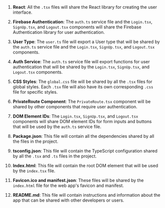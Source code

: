 1. **React**: All the `.tsx` files will share the React library for creating the user interface.

2. **Firebase Authentication**: The `auth.ts` service file and the `Login.tsx`, `SignUp.tsx`, and `Logout.tsx` components will share the Firebase Authentication library for user authentication.

3. **User Type**: The `user.ts` file will export a User type that will be shared by the `auth.ts` service file and the `Login.tsx`, `SignUp.tsx`, and `Logout.tsx` components.

4. **Auth Service**: The `auth.ts` service file will export functions for user authentication that will be shared by the `Login.tsx`, `SignUp.tsx`, and `Logout.tsx` components.

5. **CSS Styles**: The `global.css` file will be shared by all the `.tsx` files for global styles. Each `.tsx` file will also have its own corresponding `.css` file for specific styles.

6. **PrivateRoute Component**: The `PrivateRoute.tsx` component will be shared by other components that require user authentication.

7. **DOM Element IDs**: The `Login.tsx`, `SignUp.tsx`, and `Logout.tsx` components will share DOM element IDs for form inputs and buttons that will be used by the `auth.ts` service file.

8. **Package.json**: This file will contain all the dependencies shared by all the files in the project.

9. **tsconfig.json**: This file will contain the TypeScript configuration shared by all the `.tsx` and `.ts` files in the project.

10. **Index.html**: This file will contain the root DOM element that will be used by the `index.tsx` file.

11. **Favicon.ico and manifest.json**: These files will be shared by the `index.html` file for the web app's favicon and manifest.

12. **README.md**: This file will contain instructions and information about the app that can be shared with other developers or users.